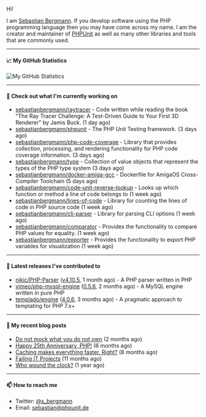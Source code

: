 Hi!

I am [Sebastian Bergmann](https://sebastian-bergmann.de/). If you develop software using the PHP programming language then you may have come across my name. I am the creator and maintainer of [PHPUnit](https://phpunit.de/) as well as many other libraries and tools that are commonly used.

---

#### 📈 My GitHub Statistics

![My GitHub Statistics](https://github-readme-stats.vercel.app/api?username=sebastianbergmann&show_icons=true&count_private=true&hide_title=true)

---

#### 👷 Check out what I'm currently working on

- [sebastianbergmann/raytracer](https://github.com/sebastianbergmann/raytracer) - Code written while reading the book &#34;The Ray Tracer Challenge: A Test-Driven Guide to Your First 3D Renderer&#34; by Jamis Buck. (1 day ago)
- [sebastianbergmann/phpunit](https://github.com/sebastianbergmann/phpunit) - The PHP Unit Testing framework. (3 days ago)
- [sebastianbergmann/php-code-coverage](https://github.com/sebastianbergmann/php-code-coverage) - Library that provides collection, processing, and rendering functionality for PHP code coverage information. (3 days ago)
- [sebastianbergmann/type](https://github.com/sebastianbergmann/type) - Collection of value objects that represent the types of the PHP type system (3 days ago)
- [sebastianbergmann/docker-amiga-gcc](https://github.com/sebastianbergmann/docker-amiga-gcc) - Dockerfile for AmigaOS Cross-Compiler Toolchain (5 days ago)
- [sebastianbergmann/code-unit-reverse-lookup](https://github.com/sebastianbergmann/code-unit-reverse-lookup) - Looks up which function or method a line of code belongs to (1 week ago)
- [sebastianbergmann/lines-of-code](https://github.com/sebastianbergmann/lines-of-code) - Library for counting the lines of code in PHP source code (1 week ago)
- [sebastianbergmann/cli-parser](https://github.com/sebastianbergmann/cli-parser) - Library for parsing CLI options (1 week ago)
- [sebastianbergmann/comparator](https://github.com/sebastianbergmann/comparator) - Provides the functionality to compare PHP values for equality. (1 week ago)
- [sebastianbergmann/exporter](https://github.com/sebastianbergmann/exporter) - Provides the functionality to export PHP variables for visualization (1 week ago)

---

#### 🔭 Latest releases I've contributed to

- [nikic/PHP-Parser](https://github.com/nikic/PHP-Parser) ([v4.10.5](https://github.com/nikic/PHP-Parser/releases/tag/v4.10.5), 1 month ago) - A PHP parser written in PHP
- [vimeo/php-mysql-engine](https://github.com/vimeo/php-mysql-engine) ([0.5.6](https://github.com/vimeo/php-mysql-engine/releases/tag/0.5.6), 2 months ago) - A MySQL engine written in pure PHP
- [templado/engine](https://github.com/templado/engine) ([4.0.6](https://github.com/templado/engine/releases/tag/4.0.6), 3 months ago) - A pragmatic approach to templating for PHP 7.x&#43;

---

#### 📜 My recent blog posts

- [Do not mock what you do not own](https://thephp.cc/articles/do-not-mock-what-you-do-not-own) (2 months ago)
- [Happy 25th Anniversary, PHP!](https://thephp.cc/articles/happy-25th-anniversary-php) (6 months ago)
- [Caching makes everything faster. Right?](https://thephp.cc/articles/caching-makes-everything-faster-right) (8 months ago)
- [Failing IT Projects](https://thephp.cc/articles/failing-it-projects) (11 months ago)
- [Who wound the clock?](https://thephp.cc/articles/who-wound-the-clock) (1 year ago)

---

#### 📫 How to reach me

- Twitter: [@s_bergmann](https://twitter.com/s_bergmann)
- Email: [sebastian@phpunit.de](mailto://sebastian@phpunit.de)
